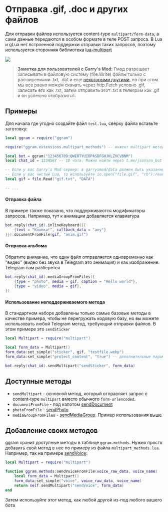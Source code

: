 # Отправка .gif, .doc и других файлов

Для отправки файлов используется content-type `multipart/form-data`, а сами данные передаются в особом формате в теле POST запроса. В Lua и gLua нет встроенной поддержки отправки таких запросов, поэтому используется сторонняя библиотека [lua-multipart](https://github.com/Kong/lua-multipart/tree/master)

![](https://img.qweqwe.ovh/1633308905956.png)

> **Заметка для пользователей с Garry's Mod:** Гмод разрешает записывать в файловую систему (file.Write) файлы только с расширениями .txt, .dat и еще [некоторыми другими](https://wiki.facepunch.com/gmod/file.Write), но при этом мы все равно можем скачать через http.Fetch условно .gif, записать его как .txt, затем отправить этот .txt в телеграм как .gif и он успешно отобразится.

## Примеры

Для начала где угодно создайте файл `test.lua`, сверху файла вставьте заготовку:

```lua
local ggram = require("ggram")

require("ggram.extensions.multipart_methods") -- инжект multipart методов в .reply

local bot = ggram("123456789:QWERTYUIOPASDFGHJKLZXCVBNM")
local chat_id = 1234567 -- ID чата. Можно найти через t.me/jsonson_bot

-- Если у вас Garry's Mod сервер: в garrysmod/data должен быть указанный файл
-- Если у вас чистый Lua, то используйте io.open("file.gif", "rb"):read("*a")
local gif = file.Read("gif.txt", "DATA")

-- ...
```

#### Отправка файла

В примере также показано, что поддерживаются модификаторы запросов. Например, тут к анимации добавляется клавиатура

```lua
bot.reply(chat_id).inlineKeyboard({{
	{text = "Кнопка!", callback_data = "any"}
}}).documentFromFile(gif, "anim.gif")
```

#### Отправка альбома

Обратите внимание, что один файл отправляется одновременно как "видео" (видео без звука в Telegram это анимация) и как изображение. Telegram сам разберется

```lua
bot.reply(chat_id).mediaGroupFromFiles({
	{type = "photo", media = gif, caption = "Hello world"},
	{type = "video", media = gif},
})
```

#### Использование неподдерживаемого метода

В стандартном наборе добавлены только самые базовые методы в качестве примера, чтобы не перегружать кодовую базу, но вы можете использовать любой Telegram метод, требующий отправки файлов. В этом примере это `sendSticker`

```lua
local Multipart = require("multipart")

local form_data = Multipart()
form_data:set_simple("sticker", gif, "testfile.webp")
form_data:set_simple("protect_content", "true") -- дополнительные параметры тоже отправляются как form-data

bot.reply(chat_id).sendMultipart("sendSticker", form_data)
```


## Доступные методы

- `sendMultipart` - основной метод, который отправляет запрос с content-type `multipart` вместо обычного `form-urlencoded`.
- `documentFromFile` - под капотом [sendDocument](https://core.telegram.org/bots/api#senddocument)
- `photoFromFile` - [sendPhoto](https://core.telegram.org/bots/api#sendphoto)
- `mediaGroupFromFiles` - [sendMediaGroup](https://core.telegram.org/bots/api#sendmediagroup). Пример использования выше

## Добавление своих методов

ggram хранит доступные методы в таблице `ggram.methods`. Нужно просто добавить свой метод в нее по примеру из файла `multipart_methods.lua`. Например, так на примере [sendVoice](https://core.telegram.org/bots/api#sendvoice):

```lua
local Multipart = require("multipart")

function ggram.methods:sendVoiceFromFile(voice_raw_data, voice_name)
	local form_data = Multipart()
	form_data:set_simple("voice", voice_raw_data, voice_name)
	return self.sendMultipart("sendVoice", form_data)
end
```

Затем используйте этот метод, как любой другой из-под любого вашего бота
